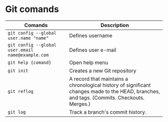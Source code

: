 
# Git comands

| Comands  | Description |
| ------------- | ------------- |
| `git config --global user.name "name"` | Defines username  |
|`git config --global user.email name@example.com`| Defines user e-mail  |
|`git help {comand}`|Open help menu|
|`git init`|Creates a new Git repository|
|`git reflog`|A record that maintains a chronological history of significant changes made to the HEAD, branches, and tags. (Commits. Checkouts. Merges.)|
|`git log`|Track a branch's commit history.|
